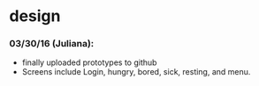# design

### 03/30/16 (Juliana): 
* finally uploaded prototypes to github
* Screens include Login, hungry, bored, sick, resting, and menu.

